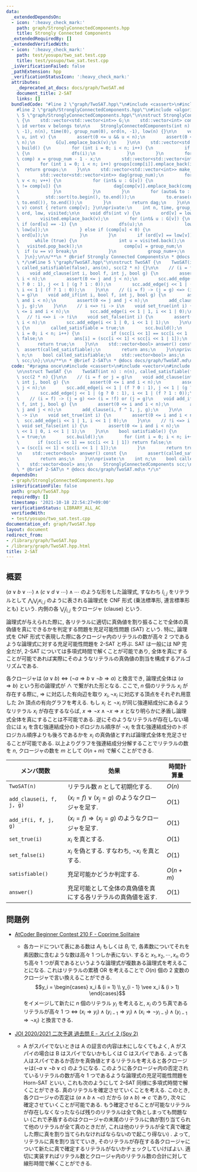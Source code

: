 ```yaml
---
data:
  _extendedDependsOn:
  - icon: ':heavy_check_mark:'
    path: graph/StronglyConnectedComponents.hpp
    title: Strongly Connected Components
  _extendedRequiredBy: []
  _extendedVerifiedWith:
  - icon: ':heavy_check_mark:'
    path: test/yosupo/two_sat.test.cpp
    title: test/yosupo/two_sat.test.cpp
  _isVerificationFailed: false
  _pathExtension: hpp
  _verificationStatusIcon: ':heavy_check_mark:'
  attributes:
    _deprecated_at_docs: docs/graph/TwoSAT.md
    document_title: 2-SAT
    links: []
  bundledCode: "#line 2 \"graph/TwoSAT.hpp\"\n#include <cassert>\n#include <vector>\n\
    #line 2 \"graph/StronglyConnectedComponents.hpp\"\n#include <algorithm>\n#line\
    \ 5 \"graph/StronglyConnectedComponents.hpp\"\n\nstruct StronglyConnectedComponents\
    \ {\n    std::vector<std::vector<int>> G;\n    std::vector<int> comp;  // component\
    \ id vertex v belongs to\n\n    StronglyConnectedComponents(int n) : G(n), comp(n,\
    \ -1), n(n), time(0), group_num(0), ord(n, -1), low(n) {}\n\n    void add_edge(int\
    \ u, int v) {\n        assert(0 <= u && u < n);\n        assert(0 <= v && v <\
    \ n);\n        G[u].emplace_back(v);\n    }\n\n    std::vector<std::vector<int>>\
    \ build() {\n        for (int i = 0; i < n; i++) {\n            if (ord[i] < 0)\
    \ {\n                dfs(i);\n            }\n        }\n        for (int& x :\
    \ comp) x = group_num - 1 - x;\n        std::vector<std::vector<int>> groups(group_num);\n\
    \        for (int i = 0; i < n; i++) groups[comp[i]].emplace_back(i);\n      \
    \  return groups;\n    }\n\n    std::vector<std::vector<int>> make_graph() {\n\
    \        std::vector<std::vector<int>> dag(group_num);\n        for (int v = 0;\
    \ v < n; v++) {\n            for (int& u : G[v]) {\n                if (comp[v]\
    \ != comp[u]) {\n                    dag[comp[v]].emplace_back(comp[u]);\n   \
    \             }\n            }\n        }\n        for (auto& to : dag) {\n  \
    \          std::sort(to.begin(), to.end());\n            to.erase(unique(to.begin(),\
    \ to.end()), to.end());\n        }\n        return dag;\n    }\n\n    int operator[](int\
    \ v) const { return comp[v]; }\n\nprivate:\n    int n, time, group_num;\n    std::vector<int>\
    \ ord, low, visited;\n\n    void dfs(int v) {\n        ord[v] = low[v] = time++;\n\
    \        visited.emplace_back(v);\n        for (int& u : G[v]) {\n           \
    \ if (ord[u] == -1) {\n                dfs(u);\n                low[v] = std::min(low[v],\
    \ low[u]);\n            } else if (comp[u] < 0) {\n                low[v] = std::min(low[v],\
    \ ord[u]);\n            }\n        }\n        if (ord[v] == low[v]) {\n      \
    \      while (true) {\n                int u = visited.back();\n             \
    \   visited.pop_back();\n                comp[u] = group_num;\n              \
    \  if (u == v) break;\n            }\n            group_num++;\n        }\n  \
    \  }\n};\n\n/**\n * @brief Strongly Connected Components\n * @docs docs/graph/StronglyConnectedComponents.md\n\
    \ */\n#line 5 \"graph/TwoSAT.hpp\"\n\nstruct TwoSAT {\n    TwoSAT(int n) : n(n),\
    \ called_satisfiable(false), ans(n), scc(2 * n) {}\n\n    // (i = f or j = g)\n\
    \    void add_clause(int i, bool f, int j, bool g) {\n        assert(0 <= i and\
    \ i < n);\n        assert(0 <= j and j < n);\n        scc.add_edge(i << 1 | (f\
    \ ? 0 : 1), j << 1 | (g ? 1 : 0));\n        scc.add_edge(j << 1 | (g ? 0 : 1),\
    \ i << 1 | (f ? 1 : 0));\n    }\n\n    // (i = f) -> (j = g) <=> (i = !f) or (j\
    \ = g)\n    void add_if(int i, bool f, int j, bool g) {\n        assert(0 <= i\
    \ and i < n);\n        assert(0 <= j and j < n);\n        add_clause(i, f ^ 1,\
    \ j, g);\n    }\n\n    // i <=> !i -> i\n    void set_true(int i) {\n        assert(0\
    \ <= i and i < n);\n        scc.add_edge(i << 1 | 1, i << 1 | 0);\n    }\n\n \
    \   // !i <=> i -> !i\n    void set_false(int i) {\n        assert(0 <= i and\
    \ i < n);\n        scc.add_edge(i << 1 | 0, i << 1 | 1);\n    }\n\n    bool satisfiable()\
    \ {\n        called_satisfiable = true;\n        scc.build();\n        for (int\
    \ i = 0; i < n; i++) {\n            if (scc[i << 1] == scc[i << 1 | 1]) return\
    \ false;\n            ans[i] = (scc[i << 1] < scc[i << 1 | 1]);\n        }\n \
    \       return true;\n    }\n\n    std::vector<bool> answer() const {\n      \
    \  assert(called_satisfiable);\n        return ans;\n    }\n\nprivate:\n    int\
    \ n;\n    bool called_satisfiable;\n    std::vector<bool> ans;\n    StronglyConnectedComponents\
    \ scc;\n};\n\n/**\n * @brief 2-SAT\n * @docs docs/graph/TwoSAT.md\n */\n"
  code: "#pragma once\n#include <cassert>\n#include <vector>\n#include \"StronglyConnectedComponents.hpp\"\
    \n\nstruct TwoSAT {\n    TwoSAT(int n) : n(n), called_satisfiable(false), ans(n),\
    \ scc(2 * n) {}\n\n    // (i = f or j = g)\n    void add_clause(int i, bool f,\
    \ int j, bool g) {\n        assert(0 <= i and i < n);\n        assert(0 <= j and\
    \ j < n);\n        scc.add_edge(i << 1 | (f ? 0 : 1), j << 1 | (g ? 1 : 0));\n\
    \        scc.add_edge(j << 1 | (g ? 0 : 1), i << 1 | (f ? 1 : 0));\n    }\n\n\
    \    // (i = f) -> (j = g) <=> (i = !f) or (j = g)\n    void add_if(int i, bool\
    \ f, int j, bool g) {\n        assert(0 <= i and i < n);\n        assert(0 <=\
    \ j and j < n);\n        add_clause(i, f ^ 1, j, g);\n    }\n\n    // i <=> !i\
    \ -> i\n    void set_true(int i) {\n        assert(0 <= i and i < n);\n      \
    \  scc.add_edge(i << 1 | 1, i << 1 | 0);\n    }\n\n    // !i <=> i -> !i\n   \
    \ void set_false(int i) {\n        assert(0 <= i and i < n);\n        scc.add_edge(i\
    \ << 1 | 0, i << 1 | 1);\n    }\n\n    bool satisfiable() {\n        called_satisfiable\
    \ = true;\n        scc.build();\n        for (int i = 0; i < n; i++) {\n     \
    \       if (scc[i << 1] == scc[i << 1 | 1]) return false;\n            ans[i]\
    \ = (scc[i << 1] < scc[i << 1 | 1]);\n        }\n        return true;\n    }\n\
    \n    std::vector<bool> answer() const {\n        assert(called_satisfiable);\n\
    \        return ans;\n    }\n\nprivate:\n    int n;\n    bool called_satisfiable;\n\
    \    std::vector<bool> ans;\n    StronglyConnectedComponents scc;\n};\n\n/**\n\
    \ * @brief 2-SAT\n * @docs docs/graph/TwoSAT.md\n */\n"
  dependsOn:
  - graph/StronglyConnectedComponents.hpp
  isVerificationFile: false
  path: graph/TwoSAT.hpp
  requiredBy: []
  timestamp: '2021-10-18 22:54:27+09:00'
  verificationStatus: LIBRARY_ALL_AC
  verifiedWith:
  - test/yosupo/two_sat.test.cpp
documentation_of: graph/TwoSAT.hpp
layout: document
redirect_from:
- /library/graph/TwoSAT.hpp
- /library/graph/TwoSAT.hpp.html
title: 2-SAT
---
```

## 概要
$(a \vee b \vee \cdots) \wedge (c \vee d \vee \cdots) \wedge \cdots$ のような形をした論理式, すなわち $l_{i,j}$ をリテラルとして $\bigwedge_i \bigvee_j x_{i,j}$ のように表される論理式を CNF 形式 (乗法標準形, 連言標準形とも) という. 内側の各 $\bigvee_j l_{i,j}$ をクロージャ (clause) という.

論理式が与えられた際に, 各リテラルに適切に真偽値を割り振ることで全体の真偽値を真にできるかを判定する問題を充足可能性問題 (SAT) という. 特に, 論理式を CNF 形式で表現した際に各クロージャ内のリテラルの数が高々 2 つであるような論理式に対する充足可能性問題を 2-SAT と呼ぶ. SAT は一般には NP 完全だが, 2-SAT については多項式時間で解くことが可能であり, 全体を真にすることが可能であれば実際にそのようなリテラルの真偽値の割当を構成するアルゴリズムである.

各クロージャは $(a \vee b) \iff (\neg a \Rightarrow b \vee \neg b \Rightarrow a)$ と換言でき, 論理式全体は $(a \Rightarrow b)$ という形の論理式が $\wedge$ で繋がれた形となる. ここで, $n$ 個のリテラル $x_i$ が存在する際に, $\Rightarrow$ に対応した有向辺を取り $x_i, \neg x_i$ に対応する頂点をそれぞれ用意した $2n$ 頂点の有向グラフを考える. もし $x_i$ と $\neg x_i$ が同じ強連結成分にあるようなリテラル $x_i$ が存在するならば, $x \Rightarrow \neg x \wedge \neg x \Rightarrow x$ となり明らかに矛盾し論理式全体を真にすることは不可能である. 逆にそのようなリテラルが存在しない場合には $x_i$ を含む強連結成分のトポロジカル順序が $\neg x_i$ を含む強連結成分のトポロジカル順序よりも後ろであるかを $x_i$ の真偽値とすれば論理式全体を充足させることが可能である. 以上よりグラフを強連結成分分解することでリテラルの数を $n$, クロージャの数を $m$ として $O(n + m)$ で解くことができる.

| メンバ関数               | 効果                                                          | 時間計算量 |
| ------------------------ | ------------------------------------------------------------- | ---------- |
| `TwoSAT(n)`              | リテラル数 $n$ として初期化する.                              | $O(n)$     |
| `add_clause(i, f, j, g)` | $(x_i = f) \vee (x_j = g)$ のようなクロージャを足す.          | $O(1)$     |
| `add_if(i, f, j, g)`     | $(x_i = f) \Rightarrow (x_j = g)$ のようなクロージャを足す.   | $O(1)$     |
| `set_true(i)`            | $x_i$ を真とする.                                             | $O(1)$     |
| `set_false(i)`           | $x_i$ を偽とする. すなわち, $\neg x_i$ を真とする.            | $O(1)$     |
| `satisfiable()`          | 充足可能かどうか判定する.                                     | $O(n + m)$ |
| `answer()`               | 充足可能として全体の真偽値を真にする各リテラルの真偽値を返す. | $O(1)$     |

## 問題例
- [AtCoder Beginner Contest 210 F - Coprime Solitaire](https://atcoder.jp/contests/abc210/tasks/abc210_f)
  - 各カードについて表にある数は $A_i$ もしくは $B_i$ で, 各素数についてそれを素因数に含むような数は高々 1 つしか表にない. すると $x_1, x_2, \cdots, x_n$ のうち高々 1 つが真であるというような論理式が複数ある論理式を考えることになる. これはリテラルの累積 OR を考えることで $O(n)$ 個の 2 変数のクロージャで言い換えることができる.
  $$y_i = \begin{cases}
    x_i                     & (i = 1) \\
    y_{i - 1} \vee x_i      & (i > 1)
  \end{cases}$$
  をイメージして新たに $n$ 個のリテラル $y_i$ を考えると, $x_i$ のうち真であるリテラルが高々 1 つ $\iff$ $(x_i \Rightarrow y_i) \wedge (y_{i - 1} \Rightarrow y_i) \wedge (x_i \Rightarrow \neg y_{i - 1}) \wedge (y_{i - 1} \Rightarrow \neg x_i)$ と換言できる.

- [JOI 2020/2021 二次予選 過去問 E - スパイ 2 (Spy 2)](https://atcoder.jp/contests/joi2021yo2/tasks/joi2021_yo2_e)
  - A がスパイでないときは A の証言の内容は木にしなくてもよく, A がスパイの場合は B はスパイでないかもしくは C はスパイである. よって各人はスパイであるか否かを真偽値とするリテラルを考えると各クロージャは$(\neg a \vee \neg b \vee c)$ のようになる. このように各クロージャ内の否定されているリテラルの数が高々 1 つであるような論理式の充足可能性問題を Horn-SAT といい, これも次のようにして 2-SAT 同様に多項式時間で解くことができる. 真のリテラルを確定させていくことを考える. このとき, 各クロージャの否定は $(a \wedge b \wedge \neg c)$ だから $(a \wedge b) \Rightarrow c$ であり, 次々に確定させていくことが可能である. もう確定させることが可能なリテラルが存在しなくなったならば残りのリテラルは全て偽としまっても問題ない (これで矛盾するのはクロージャの末尾のリテラルに偽が割り当てられて他のリテラルが全て真のときだが, これは他のリテラルが全て真で確定した際に真を割り当てられなければならないので起こり得ない) . よって, リテラルに真を割り当てていき, そのリテラルが存在する各クロージャについて新たに真で確定するリテラルがないかチェックしていけばよい. 適切に実装すればリテラル数とクロージャ内のリテラル数の合計に対して線形時間で解くことができる.